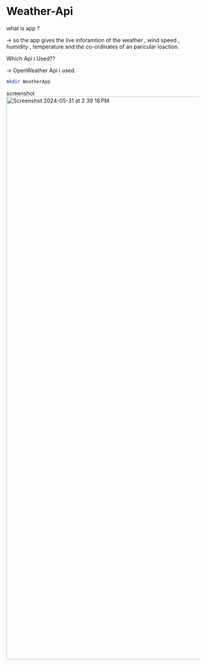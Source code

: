 # Weather-Api

what is app ?


-> so the app gives the live inforamtion of the weather , wind speed , humidity , temperature and the co-ordinates of an paricular loaction.


Which Api i Used??


-> OpenWeather Api i used.

```bash 
mkdir WeatherApp
```

screenshot
<img width="1470" alt="Screenshot 2024-05-31 at 2 39 18 PM" src="https://github.com/sarthidarji128/Weather-App/assets/142773841/94778b62-a01b-4b10-b94f-e459a2ba882b">
